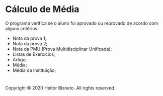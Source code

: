 # Cálculo de Média

O programa verifica se o aluno foi aprovado ou reprovado de acordo com alguns critérios:

- Nota da prova 1;
- Nota da prova 2;
- Nota da PMU (Prova Multidisciplinar Unificada);
- Listas de Exercícios;
- Artigo;
- Média;
- Média da Instituição;



#

Copyright © 2020 Heitor Bisneto. All rights reserved.
